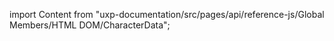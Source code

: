 
import Content from "uxp-documentation/src/pages/api/reference-js/Global Members/HTML DOM/CharacterData";

<Content query="product=photoshop"/>
